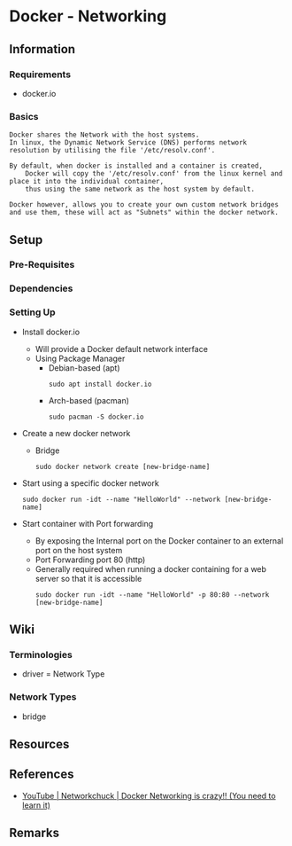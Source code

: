 # Docker - Networking

## Information
### Requirements
+ docker.io

### Basics
```
Docker shares the Network with the host systems.
In linux, the Dynamic Network Service (DNS) performs network resolution by utilising the file '/etc/resolv.conf'.

By default, when docker is installed and a container is created, 
    Docker will copy the '/etc/resolv.conf' from the linux kernel and place it into the individual container, 
    thus using the same network as the host system by default.

Docker however, allows you to create your own custom network bridges and use them, these will act as "Subnets" within the docker network.
```

## Setup
### Pre-Requisites

### Dependencies

### Setting Up
- Install docker.io
    + Will provide a Docker default network interface
    - Using Package Manager
        - Debian-based (apt)
            ```console
            sudo apt install docker.io
            ```
        - Arch-based (pacman)
            ```console
            sudo pacman -S docker.io
            ```

- Create a new docker network
    - Bridge
        ```console
        sudo docker network create [new-bridge-name]
        ```

- Start using a specific docker network
    ```console
    sudo docker run -idt --name "HelloWorld" --network [new-bridge-name] 
    ```

- Start container with Port forwarding 
    + By exposing the Internal port on the Docker container to an external port on the host system
    - Port Forwarding port 80 (http)
	+ Generally required when running a docker containing for a web server so that it is accessible
        ```console
        sudo docker run -idt --name "HelloWorld" -p 80:80 --network [new-bridge-name]
        ```


## Wiki
### Terminologies
+ driver = Network Type 

### Network Types
+ bridge

## Resources

## References
+ [YouTube | Networkchuck | Docker Networking is crazy!! (You need to learn it)](https://youtu.be/bKFMS5C4CG0)

## Remarks

